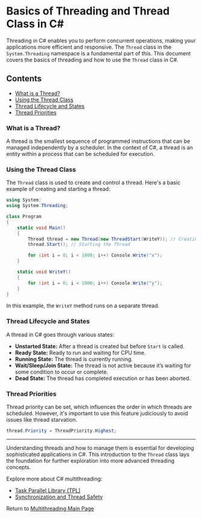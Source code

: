 # Basics of Threading and Thread Class in C#

Threading in C# enables you to perform concurrent operations, making your applications more efficient and responsive. The `Thread` class in the `System.Threading` namespace is a fundamental part of this. This document covers the basics of threading and how to use the `Thread` class in C#.

## Contents

- [What is a Thread?](#what-is-a-thread)
- [Using the Thread Class](#using-the-thread-class)
- [Thread Lifecycle and States](#thread-lifecycle-and-states)
- [Thread Priorities](#thread-priorities)

### What is a Thread?

A thread is the smallest sequence of programmed instructions that can be managed independently by a scheduler. In the context of C#, a thread is an entity within a process that can be scheduled for execution.

### Using the Thread Class

The `Thread` class is used to create and control a thread. Here's a basic example of creating and starting a thread:

```csharp
using System;
using System.Threading;

class Program
{
    static void Main()
    {
        Thread thread = new Thread(new ThreadStart(WriteY)); // Creating the Thread
        thread.Start(); // Starting the Thread

        for (int i = 0; i < 1000; i++) Console.Write("x");
    }

    static void WriteY()
    {
        for (int i = 0; i < 1000; i++) Console.Write("y");
    }
}
```

In this example, the `WriteY` method runs on a separate thread.

### Thread Lifecycle and States

A thread in C# goes through various states:

- **Unstarted State:** After a thread is created but before `Start` is called.
- **Ready State:** Ready to run and waiting for CPU time.
- **Running State:** The thread is currently running.
- **Wait/Sleep/Join State:** The thread is not active because it’s waiting for some condition to occur or complete.
- **Dead State:** The thread has completed execution or has been aborted.

### Thread Priorities

Thread priority can be set, which influences the order in which threads are scheduled. However, it's important to use this feature judiciously to avoid issues like thread starvation.

```csharp
thread.Priority = ThreadPriority.Highest;
```

---

Understanding threads and how to manage them is essential for developing sophisticated applications in C#. This introduction to the `Thread` class lays the foundation for further exploration into more advanced threading concepts.

Explore more about C# multithreading:
- [Task Parallel Library (TPL)](./Task_Parallel_Library_TPL.md)
- [Synchronization and Thread Safety](./Synchronization_and_Thread_Safety.md)

Return to [Multithreading Main Page](./README.md)
